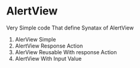 # AlertView
Very Simple code That define Synatax of AlertView

1. AlerView Simple
2. AlertView Response Action
3. AlerView Reusable With response Action
4. AlertView With Input Value


